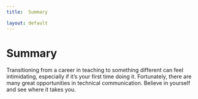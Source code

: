 ```yaml
---
title:  Summary

layout: default
---
```


# Summary
Transitioning from a career in teaching to something different can feel intimidating, especially if it’s your first time doing it. 
Fortunately, there are many great opportunities in technical communication. 
Believe in yourself and see where it takes you.
